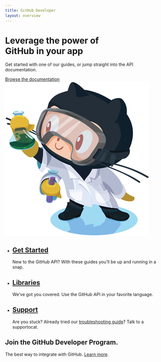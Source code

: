 ```yaml
---
title: GitHub Developer
layout: overview
---
```


<div class="wrapper feature">
	<h1>Leverage the power of<br />
GitHub in your app</h1>
	<p class="intro">Get started with one of our guides, or jump straight into the API documentation.</p>
	<a href="/v3/" class="button">Browse the documentation</a>
	<img src="/shared/images/labtocat.png" class="labtocat" alt="The Labtocat" />
</div>

<div class="full-width-divider">
	<ul class="wrapper highlights">
		<li class="highlight-module">
			<a href="/guides/"><span class="mega-octicon octicon-file-text"></span></a>
			<h2><a href="/guides/">Get Started</a></h2>
			<p>New to the GitHub API? With these guides you’ll be up and running in a snap.</p>
		</li>
		<li class="highlight-module">
			<a href="/libraries/"><span class="mega-octicon octicon-code"></span></a>
			<h2><a href="/libraries/">Libraries</a></h2>
			<p>We’ve got you covered. Use the GitHub API in your favorite language.</p>
		</li>
		<li class="highlight-module">
			<a href="http://github.com/contact"><span class="mega-octicon octicon-mail-read"></span></a>
			<h2><a href="http://github.com/contact">Support</a></h2>
			<p>Are you stuck? Already tried our <a href="/v3/troubleshooting/">troubleshooting guide</a>? Talk to a supportocat.</p>
		</li>
	</ul>
</div>

<div class="full-width dev-program-callout">
  <div class="wrapper">
    <h2>Join the GitHub Developer Program.</h2>
    <p>The best way to integrate with GitHub. <a href="/program/">Learn more</a>.</p>
  </div>
</div>

